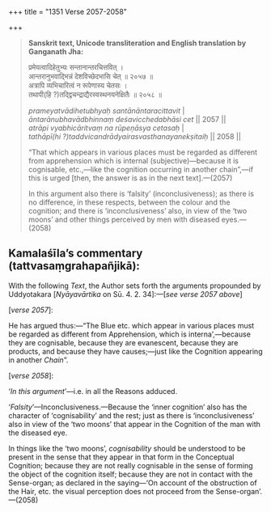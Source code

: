 +++
title = "1351 Verse 2057-2058"

+++
> **Sanskrit text, Unicode transliteration and English translation by Ganganath Jha:** 
>
> प्रमेयत्वादिहेतुभ्यः सन्तानान्तरचित्तवित् ।  
> आन्तरानुभवाद्भिन्नं देशविच्छेदभासि चेत् ॥ २०५७ ॥  
> अत्रापि व्यभिचारित्वं न रूपेणास्य चेतसः ।  
> तथापी(हि ?)तद्द्विचन्द्राद्यैरस्वस्थनयनेक्षितैः ॥ २०५८ ॥ 
>
> *prameyatvādihetubhyaḥ santānāntaracittavit* \|  
> *āntarānubhavādbhinnaṃ deśavicchedabhāsi cet* \|\| 2057 \|\|  
> *atrāpi vyabhicāritvaṃ na rūpeṇāsya cetasaḥ* \|  
> *tathāpī(hi ?)taddvicandrādyairasvasthanayanekṣitaiḥ* \|\| 2058 \|\| 
>
> “That which appears in various places must be regarded as different from apprehension which is internal (subjective)—because it is cognisable, etc.,—like the cognition occurring in another chain”,—if this is urged [then, the answer is as in the next text].—(2057) 
>
> In this argument also there is ‘falsity’ (inconclusiveness); as there is no difference, in these respects, between the colour and the cognition; and there is ‘inconclusiveness’ also, in view of the ‘two moons’ and other things perceived by men with diseased eyes.—(2058)



## Kamalaśīla’s commentary (tattvasaṃgrahapañjikā):

With the following *Text*, the Author sets forth the arguments propounded by Uddyotakara [*Nyāyavārtika* on Sū. 4. 2. 34]:—[*see verse 2057 above*]

[*verse 2057*]:

He has argued thus:—“The Blue etc. which appear in various places must be regarded as different from Apprehension, which is interna’,—because they are cognisable, because they are evanescent, because they are products, and because they have causes;—just like the Cognition appearing in another *Chain*”.

[*verse 2058*]:

‘*In this argument*’—i.e. in all the Reasons adduced.

‘*Falsity*’—Inconclusiveness.—Because the ‘inner cognition’ also has the character of ‘cognisability’ and the rest; just as there is ‘inconclusiveness’ also in view of the ‘two moons’ that appear in the Cognition of the man with the diseased eye.

In things like the ‘two moons’, *cognisability* should be understood to be present in the sense that they appear in that form in the Conceptual Cognition; because they are not really cognisable in the sense of forming the object of the cognition itself; because they are not in contact with the Sense-organ; as declared in the saying—‘On account of the obstruction of the Hair, etc. the visual perception does not proceed from the Sense-organ’.—(2058)


